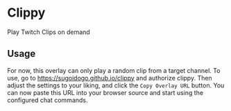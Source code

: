 # Clippy
Play Twitch Clips on demand
## Usage
For now, this overlay can only play a random clip from a target channel.
To use, go to https://sugoidogo.github.io/clippy and authorize clippy.
Then adjust the settings to your liking, and click the `Copy Overlay URL` button.
You can now paste this URL into your browser source and start using the configured chat commands.